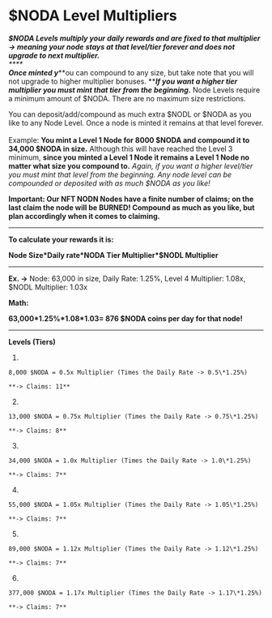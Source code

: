 # $NODA Level Multipliers

_**$NODA Levels multiply your daily rewards and are fixed to that multiplier -> meaning your node stays at that level/tier forever and does not upgrade to next multiplier.**_ \
_****_\
_**Once minted y**_**ou can compound to any size, but take note that you will not upgrade to higher multiplier bonuses.  **_**If you want a higher tier multiplier you must mint that tier from the beginning.**_ Node Levels require a minimum amount of $NODA. There are no maximum size restrictions. &#x20;

You can deposit/add/compound as much extra $NODL or $NODA as you like to any Node Level. Once a node is minted it remains at that level forever.\
\
Example: **You mint a Level 1 Node for 8000 $NODA and compound it to 34,000 $NODA in size.** Although this will have reached the Level 3 minimum, **since you minted a Level 1 Node it remains a Level 1 Node no matter what size you compound to.** _Again, if you want a higher level/tier you must mint that level from the beginning. Any node level can be compounded or deposited with as much $NODA as you like!_



**Important: Our NFT NODN Nodes have a finite number of claims; on the last claim the node will be BURNED! Compound as much as you like, but plan accordingly when it comes to claiming.**

****

**To calculate your rewards it is:**&#x20;

**Node Size\*Daily rate\*NODA Tier Multiplier\*$NODL Multiplier**

****

**Ex. ->** Node: 63,000 in size, Daily Rate: 1.25%, Level 4 Multiplier: 1.08x, $NODL Multiplier: 1.03x   &#x20;

**Math:**&#x20;

**63,000\*1.25%\*1.08\*1.03= 876 $NODA coins per day for that node!**

****

**Levels (Tiers)**

1.

    8,000 $NODA = 0.5x Multiplier (Times the Daily Rate -> 0.5\*1.25%)

    **-> Claims: 11**
2.

    13,000 $NODA = 0.75x Multiplier (Times the Daily Rate -> 0.75\*1.25%)

    **-> Claims: 8**
3.

    34,000 $NODA = 1.0x Multiplier (Times the Daily Rate -> 1.0\*1.25%)

    **-> Claims: 7**
4.

    55,000 $NODA = 1.05x Multiplier (Times the Daily Rate -> 1.05\*1.25%)

    **-> Claims: 7**
5.

    89,000 $NODA = 1.12x Multiplier (Times the Daily Rate -> 1.12\*1.25%)

    **-> Claims: 7**
6.

    377,000 $NODA = 1.17x Multiplier (Times the Daily Rate -> 1.17\*1.25%)

    **-> Claims: 7**
